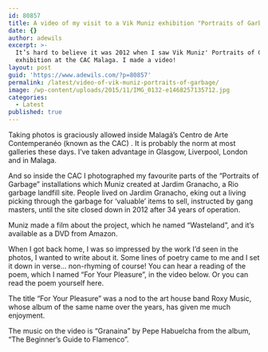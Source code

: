 ```yaml
---
id: 80857
title: A video of my visit to a Vik Muniz exhibition "Portraits of Garbage"
date: {}
author: adewils
excerpt: >-
  It’s hard to believe it was 2012 when I saw Vik Muniz' Portraits of Garbage
  exhibition at the CAC Malaga. I made a video!
layout: post
guid: 'https://www.adewils.com/?p=80857'
permalink: /latest/video-of-vik-muniz-portraits-of-garbage/
image: /wp-content/uploads/2015/11/IMG_0132-e1468257135712.jpg
categories:
  - Latest
published: true
---
```

 
  Taking photos is graciously allowed inside Malagá’s Centro de Arte Contemperanéo (known as the CAC) . It is probably the norm at most galleries these days. I’ve taken advantage in Glasgow, Liverpool, London and in Malaga.  
  
And so inside the CAC I photographed my favourite parts of the “Portraits of Garbage” installations which Muniz created at Jardim Granacho, a Rio garbage landfill site. 
People lived on Jardim Granacho, eking out a living picking through the garbage for ‘valuable’ items to sell, instructed by gang masters, until the site closed down in 2012 after 34 years of operation.  

Muniz made a film about the project, which he named “Wasteland”, and it’s available as a DVD from Amazon.  

When I got back home, I was so impressed by the work I’d seen in the photos, I wanted to write about it. Some lines of poetry came to me and I set it down in verse… non-rhyming of course! You can hear a reading of the poem, which I named “For Your Pleasure”, in the video below. Or you can read the poem yourself here.  

The title “For Your Pleasure” was a nod to the art house band Roxy Music, whose album of the same name over the years, has given me much enjoyment.  

The music on the video is “Granaina” by Pepe Habuelcha from the album, “The Beginner’s Guide to Flamenco”.
